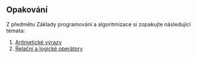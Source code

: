 ## Opakování

Z předmětu Základy programování a algoritmizace si zopakujte následující témata:

1. [Aritmetické výrazy](1_aritmeticke_vyrazy.md)
2. [Relační a logické operátory](2_relacni_logicke_operatory.md)
